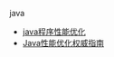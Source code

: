 java

* [java程序性能优化](https://pan.baidu.com/s/1skP9Snj) 
* [Java性能优化权威指南](https://pan.baidu.com/s/1pLO9n8B) 
